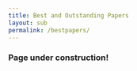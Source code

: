 ```yaml
---
title: Best and Outstanding Papers
layout: sub
permalink: /bestpapers/
---
```


<h3>Page under construction!</h3>

<!--- COMMENTED

<h2>Best and Outstanding Papers 2022</h2>
<br/>
<h4>PICom 2022</h4>
<b>Best Paper:</b>
<br/><i>Data-driven Adaptive Network Management with Deep Reinforcement Learning</i>
by Ameer Ivoghlian; Kevin I-Kai Wang; Zoran Salcic
<hr/>
<h4>DASC 2022</h4>
<b>Best Paper:</b>
<br/><i>Chaos Engineering for Understanding Consensus Algorithms Performance in Permissioned Blockchains</i> 
by Sherif Saad, Issa Traore, Shiv Sondhi, Kevin Shi and Mohammad Mamun
 
<hr>
<h4>CBDCom 2022 </h4>
<b>Best Paper:</b>
<br/><i>RAYGO: Reserve As You GO</i> by Stefano Galantino, Marco Iorio, Fulvio Risso and Antonio Manzalini
<br/><br/><b>Outstanding Paper:</b>
<br/><i>Disk Failure Prediction for Software-Defined Data Centre (SDDC)</i> by Yongqing Zhu
 
<hr/>
<h4>CST 2022</h4>
<b>Best Paper:</b>
<br/>
 <i>An Information Extraction Method for Sedimentology Literature with Semantic Rules</i>
by Zhichen Hu, Xiangben Hu, Xiaolong Xu, Lianyong Qi, and Shengjun Xue
<br/><br/>
<b>Outstanding Papers:</b>
<br/>
<br/><i>A deep learning model for PM2.5 concentration prediction</i>
by Zhendong Zhang, Xiang Ma, and Ke Yan
<br/><br/>
<i>MSBiNN: Multi-scale Bipartite Graph Neural Network for Recommender System</i>
by Yifan Chang, Xin Shen, Jing Gong, and Zhixin Sun
<br/><br/>
 <i>Inflow Forecasting Based On Principal Component Analysis and Long Short Term Memory</i>
by Xiaomei Cheng, Hossein Farahmand, and Hao Wang
<hr/>

<h4>Workshop: The 2nd International Workshop on the Impact of Internet of Things on Daily Life (IoT-Life)</h4>
<i>Analysis on Falling Risk of Elderly Workers when Mowing on a Slope via Motion Capture</i>
by Bo Wu, Yuan Wu, Shoji Nishimura and Qun Jin
-->

